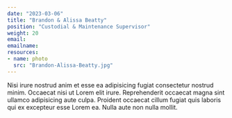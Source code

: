 ```yaml
---
date: "2023-03-06"
title: "Brandon & Alissa Beatty"
position: "Custodial & Maintenance Supervisor"
weight: 20
email:
emailname:
resources:
- name: photo
  src: "Brandon-Alissa-Beatty.jpg"
---
```


Nisi irure nostrud anim et esse ea adipisicing fugiat consectetur nostrud minim. Occaecat nisi ut Lorem elit irure. Reprehenderit occaecat magna sint ullamco adipisicing aute culpa. Proident occaecat cillum fugiat quis laboris qui ex excepteur esse Lorem ea. Nulla aute non nulla mollit.
